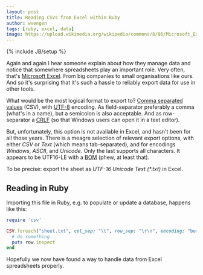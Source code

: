 ```yaml
---
layout: post
title: Reading CSVs from Excel within Ruby
author: wvengen
tags: [ruby, excel, data]
image: https://upload.wikimedia.org/wikipedia/commons/8/86/Microsoft_Excel_2013_logo.svg
---
```

{% include JB/setup %}

Again and again I hear someone explain about how they manage data and notice that somewhere spreadsheets
play an important role. Very often, that's [Microsoft Excel](https://en.wikipedia.org/wiki/Microsoft_Excel).
From big companies to small organisations like ours. And so it's surprising that it's such a hassle to
reliably export data for use in other tools.

What would be the most logical format to export to?
[Comma separated values](https://en.wikipedia.org/wiki/Comma-separated_values) (CSV),
with [UTF-8](https://en.wikipedia.org/wiki/UTF-8) encoding.
As field-separator preferably a comma (what's in a name), but a semicolon is also acceptable.
And as row-separator a [CRLF](https://en.wikipedia.org/wiki/Newline) (so that Windows users can open it in a text editor).

But, unfortunately, this option is not available in Excel, and hasn't been for all those years.
There is a meagre selection of relevant export options, with either _CSV_ or _Text_ (which means tab-separated),
and for encodings _Windows_, _ASCII_, and _Unicode_. Only the last supports all characters. It
appears to be UTF16-LE with a [BOM](https://en.wikipedia.org/wiki/Byte_order_mark) (phew, at least that).

To be precise: export the sheet as _UTF-16 Unicode Text (*.txt)_ in Excel.

## Reading in Ruby

Importing this file in Ruby, e.g. to populate or update a database, happens like this:

```ruby
require 'csv'

CSV.foreach("sheet.txt", col_sep: "\t", row_sep: "\r\n", encoding: "bom|utf-16le:utf-8") do |row|
  # do something
  puts row.inspect
end
```

Hopefully we now have found a way to handle data from Excel spreadsheets properly.

